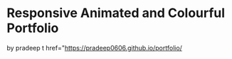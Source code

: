 # Responsive Animated and Colourful Portfolio
 by pradeep t 
href="https://pradeep0606.github.io/portfolio/
